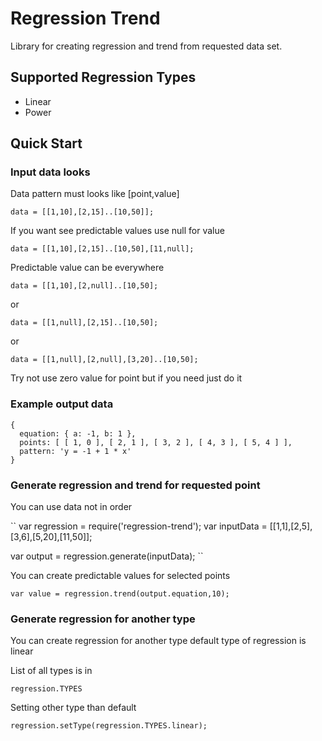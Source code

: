 # Regression Trend
Library for creating regression and trend from requested data set.

## Supported Regression Types

* Linear
* Power

## Quick Start

### Input data looks
Data pattern must looks like [point,value] 

``
data = [[1,10],[2,15]..[10,50]];
``

If you want see predictable values use null for value

``
data = [[1,10],[2,15]..[10,50],[11,null];
``

Predictable value can be everywhere

``
data = [[1,10],[2,null]..[10,50];
``

or

``
data = [[1,null],[2,15]..[10,50];
``

or

``
data = [[1,null],[2,null],[3,20]..[10,50];
``

Try not use zero value for point but if you need just do it

### Example output data

````
{ 
  equation: { a: -1, b: 1 },
  points: [ [ 1, 0 ], [ 2, 1 ], [ 3, 2 ], [ 4, 3 ], [ 5, 4 ] ],
  pattern: 'y = -1 + 1 * x'
}
````

### Generate regression and trend for requested point

You can use data not in order

``
var regression = require('regression-trend');
var inputData = [[1,1],[2,5],[3,6],[5,20],[11,50]];

var output = regression.generate(inputData);
``

You can create predictable values for selected points

``
var value = regression.trend(output.equation,10);
``

### Generate regression for another type

You can create regression for another type default type of regression is linear

List of all types is in

``
regression.TYPES
``

Setting other type than default

``
regression.setType(regression.TYPES.linear);
``